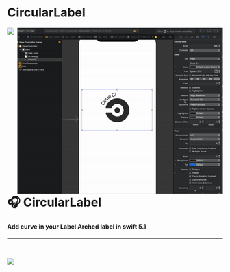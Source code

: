 # CircularLabel
<img src="https://github.com/jwd-ali/TidalTestProject/blob/master/images/header/header.png">
<img align="right" src="https://github.com/jwd-ali/CircularLabel/blob/master/ezgif.com-video-to-gif.gif" width="480" />
<p><h1 align="left"> 🎧 CircularLabel </h1></p>
<p><h4>Add curve in your Label Arched label in swift 5.1</h4></p>

___

</br>

<a href="https://www.linkedin.com/in/jawad-ali-3804ab24/"><img src="https://github.com/jwd-ali/TidalTestProject/blob/master/images/header/follow-us-on-linkedin-button_2385315.png"></a>

</br></br>
